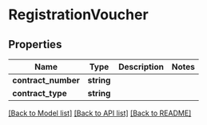 # RegistrationVoucher

## Properties
Name | Type | Description | Notes
------------ | ------------- | ------------- | -------------
**contract_number** | **string** |  | 
**contract_type** | **string** |  | 

[[Back to Model list]](../README.md#documentation-for-models) [[Back to API list]](../README.md#documentation-for-api-endpoints) [[Back to README]](../README.md)


